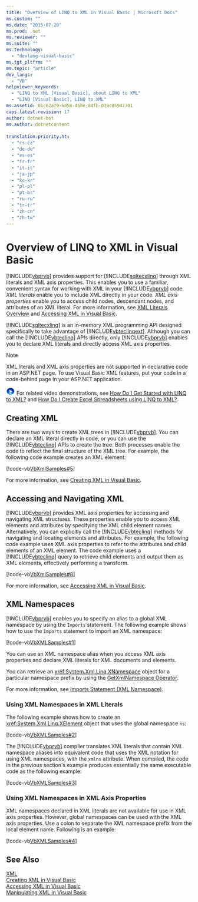 ```yaml
---
title: "Overview of LINQ to XML in Visual Basic | Microsoft Docs"
ms.custom: ""
ms.date: "2015-07-20"
ms.prod: .net
ms.reviewer: ""
ms.suite: ""
ms.technology: 
  - "devlang-visual-basic"
ms.tgt_pltfrm: ""
ms.topic: "article"
dev_langs: 
  - "VB"
helpviewer_keywords: 
  - "LINQ to XML [Visual Basic], about LINQ to XML"
  - "LINQ [Visual Basic], LINQ to XML"
ms.assetid: 01c62a79-6d58-468e-84fb-039c05947701
caps.latest.revision: 17
author: dotnet-bot
ms.author: dotnetcontent

translation.priority.ht: 
  - "cs-cz"
  - "de-de"
  - "es-es"
  - "fr-fr"
  - "it-it"
  - "ja-jp"
  - "ko-kr"
  - "pl-pl"
  - "pt-br"
  - "ru-ru"
  - "tr-tr"
  - "zh-cn"
  - "zh-tw"
---
```

# Overview of LINQ to XML in Visual Basic
[!INCLUDE[vbprvb](../../../../csharp/programming-guide/concepts/linq/includes/vbprvb_md.md)] provides support for [!INCLUDE[sqltecxlinq](../../../../csharp/programming-guide/concepts/linq/includes/sqltecxlinq_md.md)] through XML literals and XML axis properties. This enables you to use a familiar, convenient syntax for working with XML in your [!INCLUDE[vbprvb](../../../../csharp/programming-guide/concepts/linq/includes/vbprvb_md.md)] code. *XML literals* enable you to include XML directly in your code. *XML axis properties* enable you to access child nodes, descendant nodes, and attributes of an XML literal. For more information, see [XML Literals Overview](../../../../visual-basic/programming-guide/language-features/xml/xml-literals-overview.md) and [Accessing XML in Visual Basic](../../../../visual-basic/programming-guide/language-features/xml/accessing-xml.md).  
  
 [!INCLUDE[sqltecxlinq](../../../../csharp/programming-guide/concepts/linq/includes/sqltecxlinq_md.md)] is an in-memory XML programming API designed specifically to take advantage of [!INCLUDE[vbteclinqext](../../../../csharp/getting-started/includes/vbteclinqext_md.md)]. Although you can call the [!INCLUDE[vbteclinq](~/includes/vbteclinq-md.md)] APIs directly, only [!INCLUDE[vbprvb](../../../../csharp/programming-guide/concepts/linq/includes/vbprvb_md.md)] enables you to declare XML literals and directly access XML axis properties.  
  
> [!NOTE]
>  XML literals and XML axis properties are not supported in declarative code in an ASP.NET page. To use Visual Basic XML features, put your code in a code-behind page in your ASP.NET application.  
  
 ![link to video](../../../../visual-basic/programming-guide/language-features/xml/media/playvideo.gif "PlayVideo") For related video demonstrations, see [How Do I Get Started with LINQ to XML?](http://go.microsoft.com/fwlink/?LinkId=143034) and [How Do I Create Excel Spreadsheets using LINQ to XML?](http://go.microsoft.com/fwlink/?LinkId=143536).  
  
## Creating XML  
 There are two ways to create XML trees in [!INCLUDE[vbprvb](../../../../csharp/programming-guide/concepts/linq/includes/vbprvb_md.md)]. You can declare an XML literal directly in code, or you can use the [!INCLUDE[vbteclinq](~/includes/vbteclinq-md.md)] APIs to create the tree. Both processes enable the code to reflect the final structure of the XML tree. For example, the following code example creates an XML element:  
  
 [!code-vb[VbXmlSamples#5](../../../../visual-basic/language-reference/operators/codesnippet/VisualBasic/overview-of-linq-to-xml_1.vb)]  
  
 For more information, see [Creating XML in Visual Basic](../../../../visual-basic/programming-guide/language-features/xml/creating-xml.md).  
  
## Accessing and Navigating XML  
 [!INCLUDE[vbprvb](../../../../csharp/programming-guide/concepts/linq/includes/vbprvb_md.md)] provides XML axis properties for accessing and navigating XML structures. These properties enable you to access XML elements and attributes by specifying the XML child element names. Alternatively, you can explicitly call the [!INCLUDE[vbteclinq](~/includes/vbteclinq-md.md)] methods for navigating and locating elements and attributes. For example, the following code example uses XML axis properties to refer to the attributes and child elements of an XML element. The code example uses a [!INCLUDE[vbteclinq](~/includes/vbteclinq-md.md)] query to retrieve child elements and output them as XML elements, effectively performing a transform.  
  
 [!code-vb[VbXmlSamples#8](../../../../visual-basic/language-reference/operators/codesnippet/VisualBasic/overview-of-linq-to-xml_2.vb)]  
  
 For more information, see [Accessing XML in Visual Basic](../../../../visual-basic/programming-guide/language-features/xml/accessing-xml.md).  
  
## XML Namespaces  
 [!INCLUDE[vbprvb](../../../../csharp/programming-guide/concepts/linq/includes/vbprvb_md.md)] enables you to specify an alias to a global XML namespace by using the `Imports` statement. The following example shows how to use the `Imports` statement to import an XML namespace:  
  
 [!code-vb[VbXMLSamples#1](../../../../visual-basic/language-reference/operators/codesnippet/VisualBasic/overview-of-linq-to-xml_3.vb)]  
  
 You can use an XML namespace alias when you access XML axis properties and declare XML literals for XML documents and elements.  
  
 You can retrieve an <xref:System.Xml.Linq.XNamespace> object for a particular namespace prefix by using the [GetXmlNamespace Operator](../../../../visual-basic/language-reference/operators/getxmlnamespace-operator.md).  
  
 For more information, see [Imports Statement (XML Namespace)](../../../../visual-basic/language-reference/statements/imports-statement-xml-namespace.md).  
  
### Using XML Namespaces in XML Literals  
 The following example shows how to create an <xref:System.Xml.Linq.XElement> object that uses the global namespace `ns`:  
  
 [!code-vb[VbXMLSamples#2](../../../../visual-basic/language-reference/operators/codesnippet/VisualBasic/overview-of-linq-to-xml_4.vb)]  
  
 The [!INCLUDE[vbprvb](../../../../csharp/programming-guide/concepts/linq/includes/vbprvb_md.md)] compiler translates XML literals that contain XML namespace aliases into equivalent code that uses the XML notation for using XML namespaces, with the `xmlns` attribute. When compiled, the code in the previous section's example produces essentially the same executable code as the following example:  
  
 [!code-vb[VbXMLSamples#3](../../../../visual-basic/language-reference/operators/codesnippet/VisualBasic/overview-of-linq-to-xml_5.vb)]  
  
### Using XML Namespaces in XML Axis Properties  
 XML namespaces declared in XML literals are not available for use in XML axis properties. However, global namespaces can be used with the XML axis properties. Use a colon to separate the XML namespace prefix from the local element name. Following is an example:  
  
 [!code-vb[VbXMLSamples#4](../../../../visual-basic/language-reference/operators/codesnippet/VisualBasic/overview-of-linq-to-xml_6.vb)]  
  
## See Also  
 [XML](../../../../visual-basic/programming-guide/language-features/xml/index.md)   
 [Creating XML in Visual Basic](../../../../visual-basic/programming-guide/language-features/xml/creating-xml.md)   
 [Accessing XML in Visual Basic](../../../../visual-basic/programming-guide/language-features/xml/accessing-xml.md)   
 [Manipulating XML in Visual Basic](../../../../visual-basic/programming-guide/language-features/xml/manipulating-xml.md)